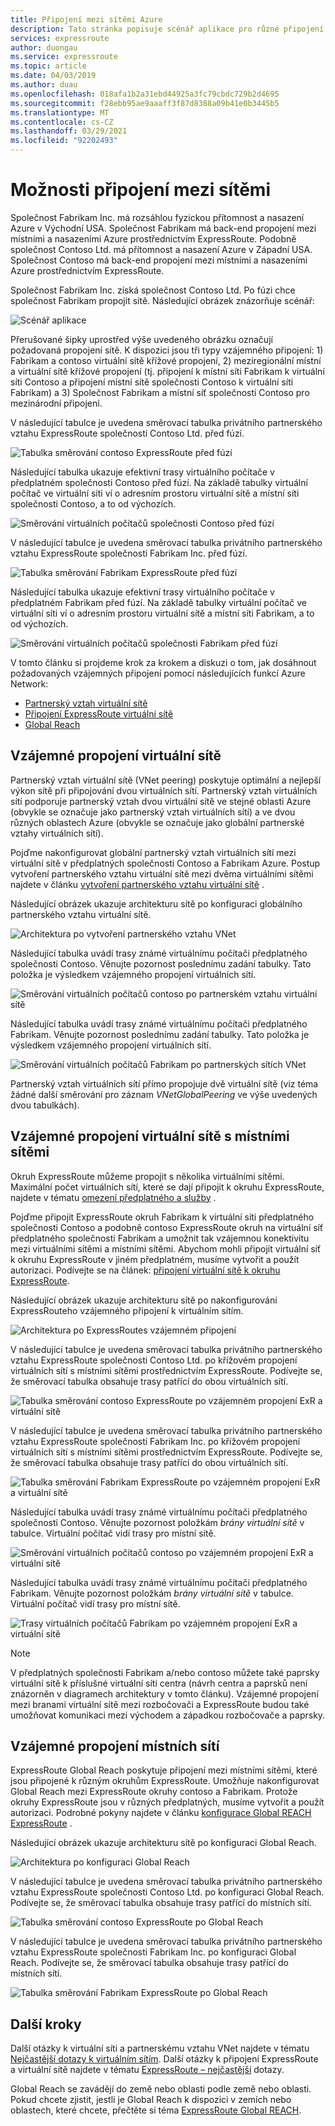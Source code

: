 ```yaml
---
title: Připojení mezi sítěmi Azure
description: Tato stránka popisuje scénář aplikace pro různé připojení k síti a řešení v závislosti na síťových funkcích Azure.
services: expressroute
author: duongau
ms.service: expressroute
ms.topic: article
ms.date: 04/03/2019
ms.author: duau
ms.openlocfilehash: 018afa1b2a31ebd44925a3fc79cbdc729b2d4695
ms.sourcegitcommit: f28ebb95ae9aaaff3f87d8388a09b41e0b3445b5
ms.translationtype: MT
ms.contentlocale: cs-CZ
ms.lasthandoff: 03/29/2021
ms.locfileid: "92202493"
---
```

# <a name="cross-network-connectivity"></a>Možnosti připojení mezi sítěmi

Společnost Fabrikam Inc. má rozsáhlou fyzickou přítomnost a nasazení Azure v Východní USA. Společnost Fabrikam má back-end propojení mezi místními a nasazeními Azure prostřednictvím ExpressRoute. Podobně společnost Contoso Ltd. má přítomnost a nasazení Azure v Západní USA. Společnost Contoso má back-end propojení mezi místními a nasazeními Azure prostřednictvím ExpressRoute.  

Společnost Fabrikam Inc. získá společnost Contoso Ltd. Po fúzi chce společnost Fabrikam propojit sítě. Následující obrázek znázorňuje scénář:

![Scénář aplikace](./media/cross-network-connectivity/premergerscenario.png)

Přerušované šipky uprostřed výše uvedeného obrázku označují požadovaná propojení sítě. K dispozici jsou tři typy vzájemného připojení: 1) Fabrikam a contoso virtuální sítě křížové propojení, 2) meziregionální místní a virtuální sítě křížové propojení (tj. připojení k místní síti Fabrikam k virtuální síti Contoso a připojení místní sítě společnosti Contoso k virtuální síti Fabrikam) a 3) Společnost Fabrikam a místní síť společnosti Contoso pro mezinárodní připojení. 

V následující tabulce je uvedena směrovací tabulka privátního partnerského vztahu ExpressRoute společnosti Contoso Ltd. před fúzí.

![Tabulka směrování contoso ExpressRoute před fúzí](./media/cross-network-connectivity/contosoexr-rt-premerger.png)

Následující tabulka ukazuje efektivní trasy virtuálního počítače v předplatném společnosti Contoso před fúzí. Na základě tabulky virtuální počítač ve virtuální síti ví o adresním prostoru virtuální sítě a místní síti společnosti Contoso, a to od výchozích.

![Směrování virtuálních počítačů společnosti Contoso před fúzí](./media/cross-network-connectivity/contosovm-routes-premerger.png)

V následující tabulce je uvedena směrovací tabulka privátního partnerského vztahu ExpressRoute společnosti Fabrikam Inc. před fúzí.

![Tabulka směrování Fabrikam ExpressRoute před fúzí](./media/cross-network-connectivity/fabrikamexr-rt-premerger.png)

Následující tabulka ukazuje efektivní trasy virtuálního počítače v předplatném Fabrikam před fúzí. Na základě tabulky virtuální počítač ve virtuální síti ví o adresním prostoru virtuální sítě a místní síti Fabrikam, a to od výchozích.

![Směrování virtuálních počítačů společnosti Fabrikam před fúzí](./media/cross-network-connectivity/fabrikamvm-routes-premerger.png)

V tomto článku si projdeme krok za krokem a diskuzi o tom, jak dosáhnout požadovaných vzájemných připojení pomocí následujících funkcí Azure Network:

* [Partnerský vztah virtuální sítě][Virtual network peering] 
* [Připojení ExpressRoute virtuální sítě][connection]
* [Global Reach][Global Reach] 

## <a name="cross-connecting-vnets"></a>Vzájemné propojení virtuální sítě

Partnerský vztah virtuální sítě (VNet peering) poskytuje optimální a nejlepší výkon sítě při připojování dvou virtuálních sítí. Partnerský vztah virtuálních sítí podporuje partnerský vztah dvou virtuální sítě ve stejné oblasti Azure (obvykle se označuje jako partnerský vztah virtuálních sítí) a ve dvou různých oblastech Azure (obvykle se označuje jako globální partnerské vztahy virtuálních sítí). 

Pojďme nakonfigurovat globální partnerský vztah virtuálních sítí mezi virtuální sítě v předplatných společnosti Contoso a Fabrikam Azure. Postup vytvoření partnerského vztahu virtuální sítě mezi dvěma virtuálními sítěmi najdete v článku [vytvoření partnerského vztahu virtuální sítě][Configure VNet peering] .

Následující obrázek ukazuje architekturu sítě po konfiguraci globálního partnerského vztahu virtuální sítě.

![Architektura po vytvoření partnerského vztahu VNet](./media/cross-network-connectivity/vnet-peering.png )

Následující tabulka uvádí trasy známé virtuálnímu počítači předplatného společnosti Contoso. Věnujte pozornost poslednímu zadání tabulky. Tato položka je výsledkem vzájemného propojení virtuálních sítí.

![Směrování virtuálních počítačů contoso po partnerském vztahu virtuální sítě](./media/cross-network-connectivity/contosovm-routes-peering.png)

Následující tabulka uvádí trasy známé virtuálnímu počítači předplatného Fabrikam. Věnujte pozornost poslednímu zadání tabulky. Tato položka je výsledkem vzájemného propojení virtuálních sítí.

![Směrování virtuálních počítačů Fabrikam po partnerských sítích VNet](./media/cross-network-connectivity/fabrikamvm-routes-peering.png)

Partnerský vztah virtuálních sítí přímo propojuje dvě virtuální sítě (viz téma žádné další směrování pro záznam *VNetGlobalPeering* ve výše uvedených dvou tabulkách).

## <a name="cross-connecting-vnets-to-the-on-premises-networks"></a>Vzájemné propojení virtuální sítě s místními sítěmi

Okruh ExpressRoute můžeme propojit s několika virtuálními sítěmi. Maximální počet virtuálních sítí, které se dají připojit k okruhu ExpressRoute, najdete v tématu [omezení předplatného a služby][Subscription limits] . 

Pojďme připojit ExpressRoute okruh Fabrikam k virtuální síti předplatného společnosti Contoso a podobně contoso ExpressRoute okruh na virtuální síť předplatného společnosti Fabrikam a umožnit tak vzájemnou konektivitu mezi virtuálními sítěmi a místními sítěmi. Abychom mohli připojit virtuální síť k okruhu ExpressRoute v jiném předplatném, musíme vytvořit a použít autorizaci.  Podívejte se na článek: [připojení virtuální sítě k okruhu ExpressRoute][Connect-ER-VNet].

Následující obrázek ukazuje architekturu sítě po nakonfigurování ExpressRouteho vzájemného připojení k virtuálním sítím.

![Architektura po ExpressRoutes vzájemném připojení](./media/cross-network-connectivity/exr-x-connect.png)

V následující tabulce je uvedena směrovací tabulka privátního partnerského vztahu ExpressRoute společnosti Contoso Ltd. po křížovém propojení virtuálních sítí s místními sítěmi prostřednictvím ExpressRoute. Podívejte se, že směrovací tabulka obsahuje trasy patřící do obou virtuálních sítí.

![Tabulka směrování contoso ExpressRoute po vzájemném propojení ExR a virtuální sítě](./media/cross-network-connectivity/contosoexr-rt-xconnect.png)

V následující tabulce je uvedena směrovací tabulka privátního partnerského vztahu ExpressRoute společnosti Fabrikam Inc. po křížovém propojení virtuálních sítí s místními sítěmi prostřednictvím ExpressRoute. Podívejte se, že směrovací tabulka obsahuje trasy patřící do obou virtuálních sítí.

![Tabulka směrování Fabrikam ExpressRoute po vzájemném propojení ExR a virtuální sítě](./media/cross-network-connectivity/fabrikamexr-rt-xconnect.png)

Následující tabulka uvádí trasy známé virtuálnímu počítači předplatného společnosti Contoso. Věnujte pozornost položkám *brány virtuální sítě* v tabulce. Virtuální počítač vidí trasy pro místní sítě.

![Směrování virtuálních počítačů contoso po vzájemném propojení ExR a virtuální sítě](./media/cross-network-connectivity/contosovm-routes-xconnect.png)

Následující tabulka uvádí trasy známé virtuálnímu počítači předplatného Fabrikam. Věnujte pozornost položkám *brány virtuální sítě* v tabulce. Virtuální počítač vidí trasy pro místní sítě.

![Trasy virtuálních počítačů Fabrikam po vzájemném propojení ExR a virtuální sítě](./media/cross-network-connectivity/fabrikamvm-routes-xconnect.png)

>[!NOTE]
>V předplatných společnosti Fabrikam a/nebo contoso můžete také paprsky virtuální sítě k příslušné virtuální síti centra (návrh centra a paprsků není znázorněn v diagramech architektury v tomto článku). Vzájemné propojení mezi branami virtuální sítě mezi rozbočovači a ExpressRoute budou také umožňovat komunikaci mezi východem a západkou rozbočovače a paprsky.
>

## <a name="cross-connecting-on-premises-networks"></a>Vzájemné propojení místních sítí

ExpressRoute Global Reach poskytuje připojení mezi místními sítěmi, které jsou připojené k různým okruhům ExpressRoute. Umožňuje nakonfigurovat Global Reach mezi ExpressRoute okruhy contoso a Fabrikam. Protože okruhy ExpressRoute jsou v různých předplatných, musíme vytvořit a použít autorizaci. Podrobné pokyny najdete v článku [konfigurace Global REACH ExpressRoute][Configure Global Reach] .

Následující obrázek ukazuje architekturu sítě po konfiguraci Global Reach.

![Architektura po konfiguraci Global Reach](./media/cross-network-connectivity/globalreach.png)

V následující tabulce je uvedena směrovací tabulka privátního partnerského vztahu ExpressRoute společnosti Contoso Ltd. po konfiguraci Global Reach. Podívejte se, že směrovací tabulka obsahuje trasy patřící do místních sítí. 

![Tabulka směrování contoso ExpressRoute po Global Reach](./media/cross-network-connectivity/contosoexr-rt-gr.png)

V následující tabulce je uvedena směrovací tabulka privátního partnerského vztahu ExpressRoute společnosti Fabrikam Inc. po konfiguraci Global Reach. Podívejte se, že směrovací tabulka obsahuje trasy patřící do místních sítí.

![Tabulka směrování Fabrikam ExpressRoute po Global Reach]( ./media/cross-network-connectivity/fabrikamexr-rt-gr.png )

## <a name="next-steps"></a>Další kroky

Další otázky k virtuální síti a partnerskému vztahu VNet najdete v tématu [Nejčastější dotazy k virtuálním sítím][VNet-FAQ]. Další otázky k připojení ExpressRoute a virtuální sítě najdete v tématu [ExpressRoute – nejčastější][ER-FAQ] dotazy.

Global Reach se zavádějí do země nebo oblasti podle země nebo oblasti. Pokud chcete zjistit, jestli je Global Reach k dispozici v zemích nebo oblastech, které chcete, přečtěte si téma [ExpressRoute Global REACH][Global Reach].

<!--Link References-->
[Virtual network peering]: ../virtual-network/virtual-network-peering-overview.md
[connection]: ./expressroute-howto-linkvnet-portal-resource-manager.md
[Global Reach]: ./expressroute-global-reach.md
[Configure VNet peering]: ../virtual-network/create-peering-different-subscriptions.md
[Configure Global Reach]: ./expressroute-howto-set-global-reach.md
[Subscription limits]: ../azure-resource-manager/management/azure-subscription-service-limits.md#networking-limits
[Connect-ER-VNet]: ./expressroute-howto-linkvnet-portal-resource-manager.md
[ER-FAQ]: ./expressroute-faqs.md
[VNet-FAQ]: https://docs.microsoft.com/azure/virtual-network/virtual-networks-faq